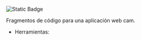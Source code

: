 ![Static Badge](https://img.shields.io/badge/Acceso-Camara_Web-blue)

Fragmentos de código para una aplicación web cam.

* Herramientas:

